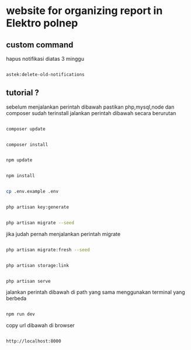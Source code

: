 # website for organizing report in Elektro polnep

## custom command

hapus notifikasi diatas 3 minggu

```bash

astek:delete-old-notifications
```

## tutorial ?

sebelum menjalankan perintah dibawah pastikan php,mysql,node dan composer sudah terinstall
jalankan perintah dibawah secara berurutan

```bash

composer update
```

```bash

composer install
```

```bash

npm update
```

```bash

npm install
```

```bash

cp .env.example .env
```

```bash

php artisan key:generate
```

```bash

php artisan migrate --seed
```

jika judah pernah menjalankan perintah migrate

```bash

php artisan migrate:fresh --seed
```

```bash

php artisan storage:link
```

```bash

php artisan serve
```

jalankan perintah dibawah di path yang sama menggunakan terminal yang berbeda

```bash

npm run dev

```

copy url dibawah di browser

```bash

http://localhost:8000
```
